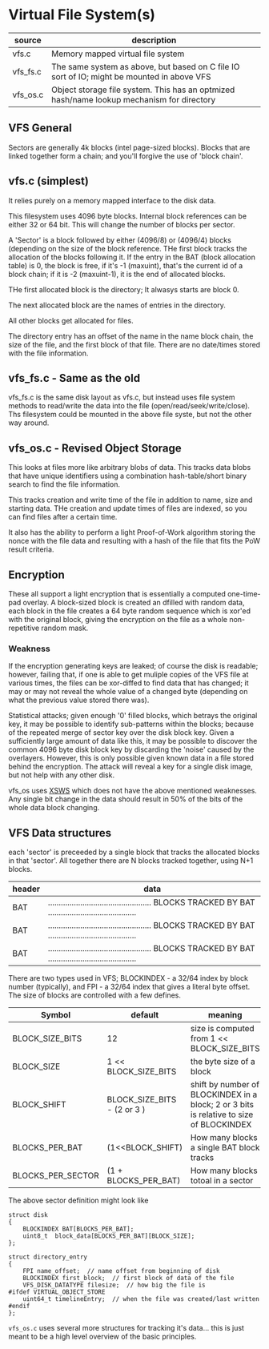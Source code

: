 # Virtual File System(s)

| source | description |
|----|----|
| vfs.c | Memory mapped virtual file system  |
| vfs_fs.c | The same system as above, but based on C file IO sort of IO; might be mounted in above VFS |
| vfs_os.c | Object storage file system.  This has an optmized hash/name lookup mechanism for directory |


## VFS General

Sectors are generally 4k blocks (intel page-sized blocks).  Blocks that are linked together form a chain;
and you'll forgive the use of 'block chain'.

## vfs.c (simplest)

It relies purely on a memory mapped interface to the disk data.

This filesystem uses 4096 byte blocks.  Internal block references can be either 32 or 64 bit.   This 
will change the number of blocks per sector.

A 'Sector' is a block followed by either (4096/8) or (4096/4) blocks (depending on the size of the 
block reference.  THe first block tracks the allocation of the blocks following it.  If the entry in 
the BAT (block allocation table) is 0, the block is free, if it's -1 (maxuint), that's the current id of a 
block chain; if it is -2 (maxuint-1), it is the end of allocated blocks.

THe first allocated block is the directory;  It alwasys starts are block 0.

The next allocated block are the names of entries in the directory.

All other blocks get allocated for files.

The directory entry has an offset of the name in the name block chain, the size of the file, and the first
block of that file.  There are no date/times stored with the file information.

## vfs_fs.c - Same as the old

vfs_fs.c is the same disk layout as vfs.c, but instead uses file system methods to read/write the data into
the file (open/read/seek/write/close).  Ths filesystem could be mounted in the above file syste, but 
not the other way around.

## vfs_os.c - Revised Object Storage

This looks at files more like arbitrary blobs of data.  This tracks data blobs that have unique identifiers
using a combination hash-table/short binary search to find the file information.  

This tracks creation and write time of the file in addition to name, size and starting data.  THe creation
and update times of files are indexed, so you can find files after a certain time.

It also has the ability to perform a light Proof-of-Work algorithm storing the nonce with the file data and
resulting with a hash of the file that fits the PoW result criteria.

## Encryption

These all support a light encryption that is essentially a computed one-time-pad overlay.  A block-sized block
is created an dfilled with random data, each block in the file creates a 64 byte random sequence which is 
xor'ed with the original block, giving the encryption on the file as a whole non-repetitive random mask.

### Weakness

If the encryption generating keys are leaked; of course the disk is readable; however, failing that, if
one is able to get muliple copies of the VFS file at various times, the files can be xor-diffed to find
data that has changed; it may or may not reveal the whole value of a changed byte (depending on what the
previous value stored there was).

Statistical attacks; given enough '0' filled blocks, which betrays the original key, it may be possible
to identify sub-patterns within the blocks; because of the repeated merge of sector key over the disk block
key.  Given a sufficiently large amount of data like this, it may be possible to discover the common 4096
byte disk block key by discarding the 'noise' caused by the overlayers.  However, this is only possible
given known data in a file stored behind the encryption.  The attack will reveal a key for a single disk
image, but not help with any other disk.

vfs_os uses [XSWS](https://github.com/d3x0r/SACK/blob/master/src/salty_random_generator/SRG_XSWS_Encryption.md) which
does not have the above mentioned weaknesses.  Any single bit change in the data should result in 50% of the bits
of the whole data block changing.

## VFS Data structures

each 'sector' is preceeded by a single block that tracks the allocated blocks in that 'sector'.  All together
there are N blocks tracked together, using N+1 blocks.

| header  |  data |
|--|--|
|BAT| ................................................ BLOCKS TRACKED BY BAT ......................................... |
|BAT| ................................................ BLOCKS TRACKED BY BAT ......................................... |
|BAT| ................................................ BLOCKS TRACKED BY BAT ......................................... |

There are two types used in VFS; BLOCKINDEX - a 32/64 index by block number (typically), and FPI - a 32/64 index that
gives a literal byte offset.  The size of blocks are controlled with a few defines.


| Symbol | default | meaning |
|---|----|----|
| BLOCK_SIZE_BITS | 12  | size is computed from 1 << BLOCK_SIZE_BITS |
| BLOCK_SIZE | 1 << BLOCK_SIZE_BITS | the byte size of a block |
| BLOCK_SHIFT | BLOCK_SIZE_BITS - (2 or 3 ) | shift by number of BLOCKINDEX in a block;  2 or 3 bits is relative to size of BLOCKINDEX |
| BLOCKS_PER_BAT | (1<<BLOCK_SHIFT) |  How many blocks a single BAT block tracks |
| BLOCKS_PER_SECTOR | (1 + BLOCKS_PER_BAT) | How many blocks totoal in a sector |



The above sector definition might look like

```
struct disk
{
	BLOCKINDEX BAT[BLOCKS_PER_BAT];
	uint8_t  block_data[BLOCKS_PER_BAT][BLOCK_SIZE];
};
```


```
struct directory_entry
{
	FPI name_offset;  // name offset from beginning of disk
	BLOCKINDEX first_block;  // first block of data of the file
	VFS_DISK_DATATYPE filesize;  // how big the file is
#ifdef VIRTUAL_OBJECT_STORE
	uint64_t timelineEntry;  // when the file was created/last written
#endif
};
```

`vfs_os.c` uses several more structures for tracking it's data... this is just meant to be a high level overview of the
basic principles.

